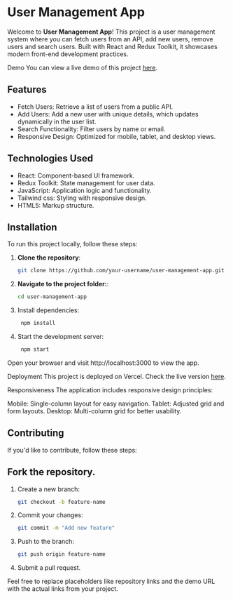 # User Management App

Welcome to **User Management App**! This project is a user management system where you can fetch users from an API, add new users, remove users and search users. Built with React and Redux Toolkit, it showcases modern front-end development practices.

Demo
You can view a live demo of this project [here](https://user-management-app-chi-henna.vercel.app/).

## Features
- Fetch Users: Retrieve a list of users from a public API.
- Add Users: Add a new user with unique details, which updates dynamically in the user list.
- Search Functionality: Filter users by name or email.
- Responsive Design: Optimized for mobile, tablet, and desktop views.

## Technologies Used
- React: Component-based UI framework.
- Redux Toolkit: State management for user data.
- JavaScript: Application logic and functionality.
- Tailwind css: Styling with responsive design.
- HTML5: Markup structure.

## Installation
To run this project locally, follow these steps:

1. **Clone the repository**:
    ```bash
   git clone https://github.com/your-username/user-management-app.git

2. **Navigate to the project folder:**:
   ```bash 
   cd user-management-app
   
3. Install dependencies:
   ```bash
    npm install

4. Start the development server:
   ```bash
    npm start

Open your browser and visit http://localhost:3000 to view the app.

Deployment
This project is deployed on Vercel. Check the live version [here](https://user-management-app-chi-henna.vercel.app/).

Responsiveness
The application includes responsive design principles:

Mobile: Single-column layout for easy navigation.
Tablet: Adjusted grid and form layouts.
Desktop: Multi-column grid for better usability.

## Contributing
  If you'd like to contribute, follow these steps:

## Fork the repository.
 1. Create a new branch:
    ```bash
    git checkout -b feature-name

2. Commit your changes:
    ```bash
    git commit -m "Add new feature"
3. Push to the branch:
    ```bash
    git push origin feature-name
4. Submit a pull request.

Feel free to replace placeholders like repository links and the demo URL with the actual links from your project.
